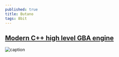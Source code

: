 ```yaml
---
published: true
title: Butano
tags: 8bit
---
```

## [Modern C++ high level GBA engine](https://github.com/GValiente/butano#butano)

![caption](https://raw.githubusercontent.com/GValiente/butano/master/docs_tools/images/bf_title.gif)
